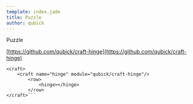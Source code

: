 ```yaml
---
template: index.jade
title: Puzzle
author: qubick
---
```


Puzzle

[https://github.com/qubick/craft-hinge](https://github.com/qubick/craft-hinge)

```craftml
<craft>
	<craft name="hinge" module="qubick/craft-hinge"/>
		<row>
			<hinge></hinge>
		</row>
</craft>```
